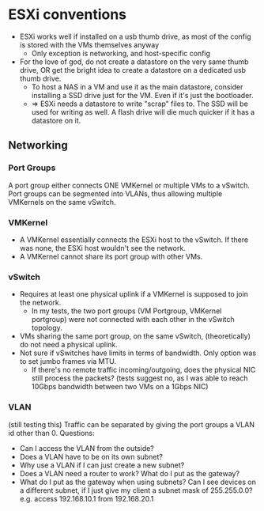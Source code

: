# ESXi conventions

- ESXi works well if installed on a usb thumb drive, as most of the config is stored with the VMs themselves anyway
  - Only exception is networking, and host-specific config
- For the love of god, do not create a datastore on the very same thumb drive, OR get the bright idea to create a datastore on a dedicated usb thumb drive.
  - To host a NAS in a VM and use it as the main datastore, consider installing a SSD drive just for the VM. Even if it's just the bootloader.
  - => ESXi needs a datastore to write "scrap" files to. The SSD will be used for writing as well. A flash drive will die much quicker if it has a datastore on it.

## Networking

### Port Groups

A port group either connects ONE VMKernel or multiple VMs to a vSwitch. Port groups can be segmented into VLANs, thus allowing multiple VMKernels on the same vSwitch.

### VMKernel

- A VMKernel essentially connects the ESXi host to the vSwitch. If there was none, the ESXi host wouldn't see the network.
- A VMKernel cannot share its port group with other VMs.

### vSwitch

- Requires at least one physical uplink if a VMKernel is supposed to join the network.
  - In my tests, the two port groups (VM Portgroup, VMKernel portgroup) were not connected with each other in the vSwitch topology.
- VMs sharing the same port group, on the same vSwitch, (theoretically) do not need a physical uplink.
- Not sure if vSwitches have limits in terms of bandwidth. Only option was to set jumbo frames via MTU.
  - If there's no remote traffic incoming/outgoing, does the physical NIC still process the packets? (tests suggest no, as I was able to reach 10Gbps bandwidth between two VMs on a 1Gbps NIC)

### VLAN

(still testing this)
Traffic can be separated by giving the port groups a VLAN id other than 0.
Questions:
  - Can I access the VLAN from the outside?
  - Does a VLAN have to be on its own subnet?
  - Why use a VLAN if I can just create a new subnet?
  - Does a VLAN need a router to work? What do I put as the gateway?
  - What do I put as the gateway when using subnets? Can I see devices on a different subnet, if I just give my client a subnet mask of 255.255.0.0? e.g. access 192.168.10.1 from 192.168.20.1
